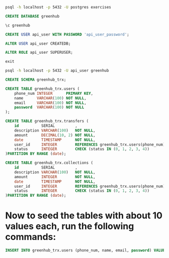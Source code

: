 ```bash
psql -h localhost -p 5432 -U postgres exercises
```

```sql
CREATE DATABASE greenhub
```

```sql
\c greenhub
```

```sql
CREATE USER api_user WITH PASSWORD 'api_user_password';
```

```sql
ALTER USER api_user CREATEDB;
```

```sql
ALTER ROLE api_user SUPERUSER;
```

```sql
exit
```

```bash
psql -h localhost -p 5432 -U api_user greenhub
```

```sql
CREATE SCHEMA greenhub_trx;
```

```sql
CREATE TABLE greenhub_trx.users (
    phone_num INTEGER      PRIMARY KEY,
    name      VARCHAR(100) NOT NULL,
    email     VARCHAR(100) NOT NULL,
    password  VARCHAR(100) NOT NULL
);
```

```sql
CREATE TABLE greenhub_trx.transfers (
    id          SERIAL         ,
    description VARCHAR(100)   NOT NULL,
    amount      DECIMAL(10, 2) NOT NULL,
    date        TIMESTAMP      NOT NULL,
    user_id     INTEGER        REFERENCES greenhub_trx.users(phone_num),
    status      INTEGER        CHECK (status IN (0, 1, 2, 3, 4))
)PARTITION BY RANGE (date);
```

```sql
CREATE TABLE greenhub_trx.collections (
    id          SERIAL         ,
    description VARCHAR(100)   NOT NULL,
    amount      INTEGER        NOT NULL,
    date        TIMESTAMP      NOT NULL,
    user_id     INTEGER        REFERENCES greenhub_trx.users(phone_num),
    status      INTEGER        CHECK (status IN (0, 1, 2, 3, 4))
)PARTITION BY RANGE (date);
```

# Now to seed the tables with about 10 values each, run the following commands:

```sql
INSERT INTO greenhub_trx.users (phone_num, name, email, password) VALUES (1234567890, 'John Doe', 'johndoes@gmail.com', 'password');
```
